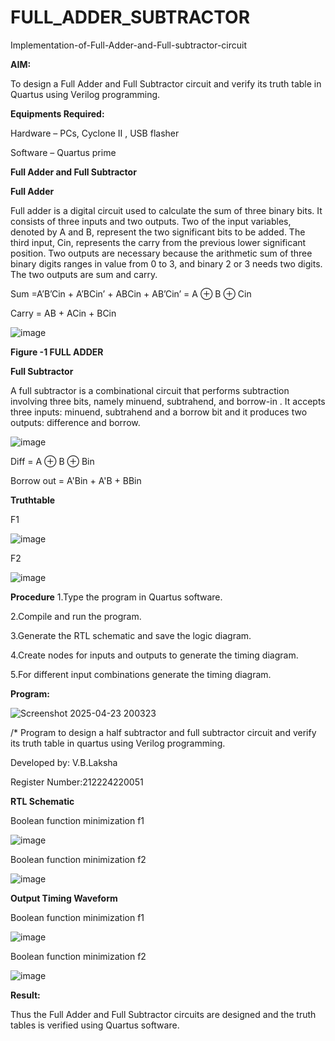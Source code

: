 # FULL_ADDER_SUBTRACTOR

Implementation-of-Full-Adder-and-Full-subtractor-circuit

**AIM:**

To design a Full Adder and Full Subtractor circuit and verify its truth table in Quartus using Verilog programming.

**Equipments Required:**

Hardware – PCs, Cyclone II , USB flasher

Software – Quartus prime

**Full Adder and Full Subtractor**

**Full Adder**

Full adder is a digital circuit used to calculate the sum of three binary bits. It consists of three inputs and two outputs. Two of the input variables, denoted by A and B, represent the two significant bits to be added. The third input, Cin, represents the carry from the previous lower significant position. Two outputs are necessary because the arithmetic sum of three binary digits ranges in value from 0 to 3, and binary 2 or 3 needs two digits. The two outputs are sum and carry.

Sum =A’B’Cin + A’BCin’ + ABCin + AB’Cin’ = A ⊕ B ⊕ Cin 

Carry = AB + ACin + BCin

![image](https://github.com/naavaneetha/FULL_ADDER_SUBTRACTOR/assets/154305477/0f30ba51-5ffb-4198-845f-18e054f675e7)

**Figure -1 FULL ADDER**

**Full Subtractor**

A full subtractor is a combinational circuit that performs subtraction involving three bits, namely minuend, subtrahend, and borrow-in . It accepts three inputs: minuend, subtrahend and a borrow bit and it produces two outputs: difference and borrow.

![image](https://github.com/naavaneetha/FULL_ADDER_SUBTRACTOR/assets/154305477/02b24f51-ab51-4304-9ad6-7b81ffc1ead5)

Diff = A ⊕ B ⊕ Bin 

Borrow out = A'Bin + A'B + BBin

**Truthtable**

F1


![image](https://github.com/user-attachments/assets/8eafb114-4ecd-44ea-bcea-cbe7e61f098f)


F2


![image](https://github.com/user-attachments/assets/c4c3dbc9-8dda-4305-9386-86cfa1e4f270)



**Procedure**
1.Type the program in Quartus software.

2.Compile and run the program.

3.Generate the RTL schematic and save the logic diagram.

4.Create nodes for inputs and outputs to generate the timing diagram.

5.For different input combinations generate the timing diagram.

**Program:**


![Screenshot 2025-04-23 200323](https://github.com/user-attachments/assets/49913369-7f10-46bf-ac2f-ff67de9add0e)



/* Program to design a half subtractor and full subtractor circuit and verify its truth table in quartus using Verilog programming. 


Developed by: V.B.Laksha


Register Number:212224220051

**RTL Schematic**

Boolean function minimization f1


![image](https://github.com/user-attachments/assets/d29fb2b7-2145-4e51-b2cf-ef1fecd8aecf)


Boolean function minimization f2


![image](https://github.com/user-attachments/assets/f3499a15-d06b-45e1-aada-e33f72efa522)



**Output Timing Waveform**


Boolean function minimization f1


![image](https://github.com/user-attachments/assets/a23628cf-0448-4d96-a77f-e23301018956)


Boolean function minimization f2


![image](https://github.com/user-attachments/assets/097e5681-851e-4a93-ad39-1ffc525187d5)



**Result:**

Thus the Full Adder and Full Subtractor circuits are designed and the truth tables is verified using Quartus software.



